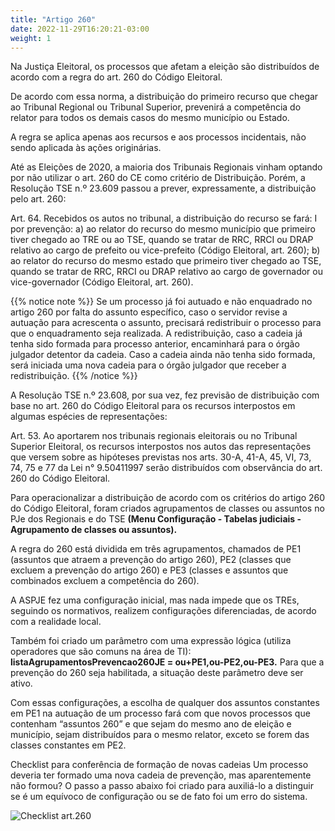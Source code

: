 ```yaml
---
title: "Artigo 260"
date: 2022-11-29T16:20:21-03:00
weight: 1
---
```


Na Justiça Eleitoral, os processos que afetam a eleição são distribuídos de acordo com a regra do art. 260 do Código Eleitoral.

De acordo com essa norma, a distribuição do primeiro recurso que chegar ao Tribunal Regional ou Tribunal Superior, prevenirá a competência do relator para todos os demais casos do mesmo município ou Estado.

A regra se aplica apenas aos recursos e aos processos incidentais, não sendo aplicada às ações originárias.

Até as Eleições de 2020, a maioria dos Tribunais Regionais vinham optando por não utilizar o art. 260 do CE como critério de Distribuição. Porém, a Resolução TSE n.º 23.609 passou a prever, expressamente, a distribuição pelo art. 260:

Art. 64. Recebidos os autos no tribunal, a distribuição do recurso se fará:
I por prevenção:
a) ao relator do recurso do mesmo município que primeiro tiver chegado ao TRE ou ao TSE, quando se tratar de RRC, RRCI ou DRAP relativo ao cargo de prefeito ou vice-prefeito (Código Eleitoral, art. 260);
b) ao relator do recurso do mesmo estado que primeiro tiver chegado ao TSE, quando se tratar de RRC, RRCI ou DRAP relativo ao cargo de governador ou vice-governador (Código Eleitoral, art. 260).

{{% notice note %}}
Se um processo já foi autuado e não enquadrado no artigo 260 por falta do assunto específico, caso o servidor revise a autuação para acrescenta o assunto, precisará redistribuir o processo para que o enquadramento seja realizada. A redistribuição, caso a cadeia já tenha sido formada para processo anterior, encaminhará para o órgão julgador detentor da cadeia. Caso a cadeia ainda não tenha sido formada, será iniciada uma nova cadeia para o órgão julgador que receber a redistribuição.
{{% /notice %}}

A Resolução TSE n.º 23.608, por sua vez, fez previsão de distribuição com base no art. 260 do Código Eleitoral para os recursos interpostos em algumas espécies de representações:

Art. 53. Ao aportarem nos tribunais regionais eleitorais ou no Tribunal Superior Eleitoral, os recursos interpostos nos autos das representações que versem sobre as hipóteses previstas nos arts. 30-A, 41-A, 45, VI, 73, 74, 75 e 77 da Lei n° 9.50411997 serão distribuídos com observância do art. 260 do Código Eleitoral.

Para operacionalizar a distribuição de acordo com os critérios do artigo 260 do Código Eleitoral, foram criados agrupamentos de classes ou assuntos no PJe dos Regionais e do TSE **(Menu Configuração - Tabelas judiciais - Agrupamento de classes ou assuntos).**

A regra do 260 está dividida em três agrupamentos, chamados de PE1 (assuntos que atraem a prevenção do artigo 260), PE2 (classes que excluem a prevenção do artigo 260) e PE3 (classes e assuntos que combinados excluem a competência do 260).

A ASPJE fez uma configuração inicial, mas nada impede que os TREs, seguindo os normativos, realizem configurações diferenciadas, de acordo com a realidade local.

Também foi criado um parâmetro com uma expressão lógica (utiliza operadores que são comuns na área de TI): **listaAgrupamentosPrevencao260JE = ou+PE1,ou-PE2,ou-PE3.** Para que a prevenção do 260 seja habilitada, a situação deste parâmetro deve ser ativo.

Com essas configurações, a escolha de qualquer dos assuntos constantes em PE1 na autuação de um processo fará com que novos processos que contenham “assuntos 260” e que sejam do mesmo ano de eleição e município, sejam distribuídos para o mesmo relator, exceto se forem das classes constantes em PE2.

Checklist para conferência de formação de novas cadeias
Um processo deveria ter formado uma nova cadeia de prevenção, mas aparentemente não formou? O passo a passo abaixo foi criado para auxiliá-lo a distinguir se é um equívoco de configuração ou se de fato foi um erro do sistema.

![Checklist art.260](/imagens/checklist260.jpeg)
